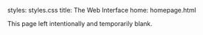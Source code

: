 styles: styles.css
title: The Web Interface
home: homepage.html

This page left intentionally and temporarily blank.
